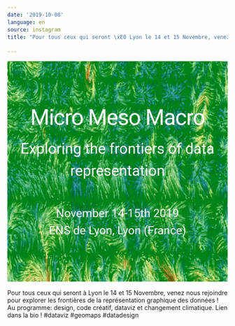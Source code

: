 ```yaml
---
date: '2019-10-08'
language: en
source: instagram
title: "Pour tous ceux qui seront \xE0 Lyon le 14 et 15 Novembre, venez..."

---
```


![](/uploads/instagram/201910/994577d660d42e533b2072b4f35a87da.jpg)

Pour tous ceux qui seront à Lyon le 14 et 15 Novembre, venez nous rejoindre pour explorer les frontières de la représentation graphique des données ! Au programme: design, code créatif, dataviz et changement climatique. Lien dans la bio ! #dataviz #geomaps #datadesign
            